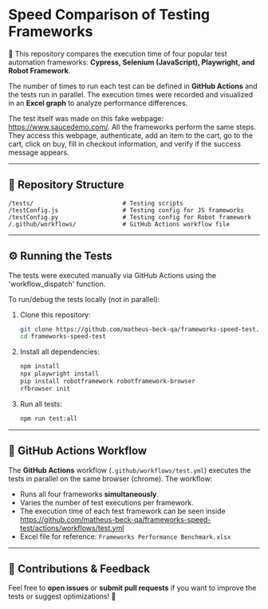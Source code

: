 # **Speed Comparison of Testing Frameworks**

🚀 This repository compares the execution time of four popular test automation frameworks: **Cypress, Selenium (JavaScript), Playwright, and Robot Framework**. 

The number of times to run each test can be defined in **GitHub Actions** and the tests run in parallel. The execution times were recorded and visualized in an **Excel graph** to analyze performance differences.

The test itself was made on this fake webpage: https://www.saucedemo.com/. All the frameworks perform the same steps. They access this webpage, authenticate, add an item to the cart, go to the cart, click on buy, fill in checkout information, and verify if the success message appears.

---

## **📂 Repository Structure**

```
/tests/                         # Testing scripts
/testConfig.js                  # Testing config for JS frameworks
/testConfig.py                  # Testing config for Robot framework
/.github/workflows/             # GitHub Actions workflow file
```

---

## **⚙️ Running the Tests**

The tests were executed manually via GitHub Actions using the 'workflow_dispatch' function.

To run/debug the tests locally (not in parallel):

1. Clone this repository:
   ```sh
   git clone https://github.com/matheus-beck-qa/frameworks-speed-test.git
   cd frameworks-speed-test
   ```
2. Install all dependencies:
   ```sh   
   npm install
   npx playwright install
   pip install robotframework robotframework-browser
   rfbrowser init
   ```
3. Run all tests:
   ```sh   
   npm run test:all
   ```

---

## **📜 GitHub Actions Workflow**

The **GitHub Actions** workflow (`.github/workflows/test.yml`) executes the tests in parallel on the same browser (chrome). The workflow:

- Runs all four frameworks **simultaneously**. 
- Varies the number of test executions per framework. 
- The execution time of each test framework can be seen inside https://github.com/matheus-beck-qa/frameworks-speed-test/actions/workflows/test.yml
- Excel file for reference: `Frameworks Performance Benchmark.xlsx`

---

## **📢 Contributions & Feedback**

Feel free to **open issues** or **submit pull requests** if you want to improve the tests or suggest optimizations! 🚀
